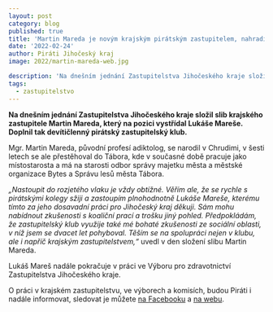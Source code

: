 ```yaml
---
layout: post
category: blog
published: true
title: 'Martin Mareda je novým krajským pirátským zastupitelem, nahradil Lukáše Mareše'
date: '2022-02-24'
author: Piráti Jihočeský kraj
image: 2022/martin-mareda-web.jpg

description: 'Na dnešním jednání Zastupitelstva Jihočeského kraje složil slib krajského zastupitele Martin Mareda, který na pozici vystřídal Lukáše Mareše. Doplnil tak devítičlenný pirátský zastupitelský klub.'
tags:
  - zastupitelstvo
---
```

**Na dnešním jednání Zastupitelstva Jihočeského kraje složil slib krajského zastupitele Martin Mareda, který na pozici vystřídal Lukáše Mareše. Doplnil tak devítičlenný pirátský zastupitelský klub.**

Mgr. Martin Mareda, původní profesí adiktolog, se narodil v Chrudimi, v šesti letech se ale přestěhoval do Tábora, kde v současné době pracuje jako místostarosta a má na starosti odbor správy majetku města a městské organizace Bytes a Správu lesů města Tábora.

*„Nastoupit do rozjetého vlaku je vždy obtížné. Věřím ale, že se rychle s pirátskými kolegy sžiji a zastoupím plnohodnotně Lukáše Mareše, kterému tímto za jeho dosavadní práci pro Jihočeský kraj děkuji. Sám mohu nabídnout zkušenosti s koaliční prací a trošku jiný pohled. Předpokládám, že zastupitelský klub využije také mé bohaté zkušenosti ze sociální oblasti, v níž jsem se dvacet let pohyboval. Těším se na spolupráci nejen v klubu, ale i napříč krajským zastupitelstvem,“* uvedl v den složení slibu Martin Mareda.

Lukáš Mareš nadále pokračuje v práci ve Výboru pro zdravotnictví Zastupitelstva Jihočeského kraje.

O práci v krajském zastupitelstvu, ve výborech a komisích, budou Piráti i nadále informovat, sledovat je můžete [na Facebooku](https://www.facebook.com/pirati.jck) a [na webu](https://jihocesky.pirati.cz/).

